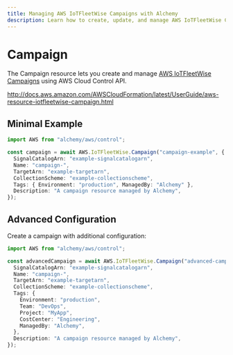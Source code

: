 ```yaml
---
title: Managing AWS IoTFleetWise Campaigns with Alchemy
description: Learn how to create, update, and manage AWS IoTFleetWise Campaigns using Alchemy Cloud Control.
---
```


# Campaign

The Campaign resource lets you create and manage [AWS IoTFleetWise Campaigns](https://docs.aws.amazon.com/iotfleetwise/latest/userguide/) using AWS Cloud Control API.

http://docs.aws.amazon.com/AWSCloudFormation/latest/UserGuide/aws-resource-iotfleetwise-campaign.html

## Minimal Example

```ts
import AWS from "alchemy/aws/control";

const campaign = await AWS.IoTFleetWise.Campaign("campaign-example", {
  SignalCatalogArn: "example-signalcatalogarn",
  Name: "campaign-",
  TargetArn: "example-targetarn",
  CollectionScheme: "example-collectionscheme",
  Tags: { Environment: "production", ManagedBy: "Alchemy" },
  Description: "A campaign resource managed by Alchemy",
});
```

## Advanced Configuration

Create a campaign with additional configuration:

```ts
import AWS from "alchemy/aws/control";

const advancedCampaign = await AWS.IoTFleetWise.Campaign("advanced-campaign", {
  SignalCatalogArn: "example-signalcatalogarn",
  Name: "campaign-",
  TargetArn: "example-targetarn",
  CollectionScheme: "example-collectionscheme",
  Tags: {
    Environment: "production",
    Team: "DevOps",
    Project: "MyApp",
    CostCenter: "Engineering",
    ManagedBy: "Alchemy",
  },
  Description: "A campaign resource managed by Alchemy",
});
```

